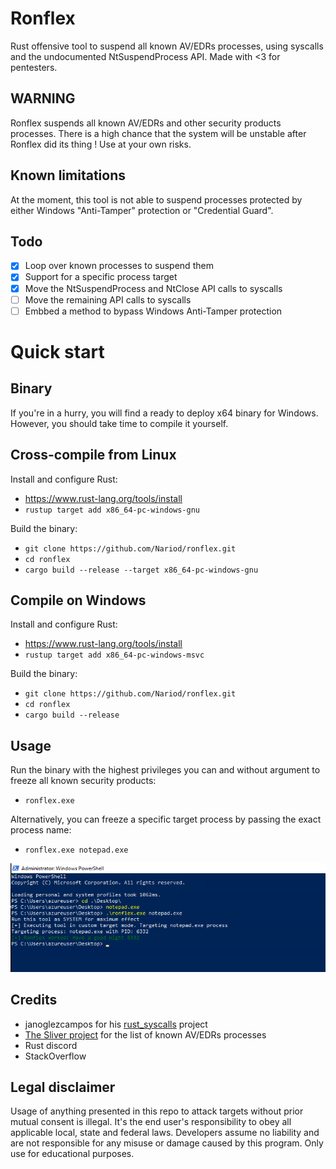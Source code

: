 # Ronflex
Rust offensive tool to suspend all known AV/EDRs processes, using syscalls and the undocumented NtSuspendProcess API. Made with <3 for pentesters.

## WARNING
Ronflex suspends all known AV/EDRs and other security products processes. There is a high chance that the system will be unstable after Ronflex did its thing ! Use at your own risks.

## Known limitations
At the moment, this tool is not able to suspend processes protected by either Windows "Anti-Tamper" protection or "Credential Guard".

## Todo
- [x] Loop over known processes to suspend them
- [x] Support for a specific process target
- [x] Move the NtSuspendProcess and NtClose API calls to syscalls 
- [ ] Move the remaining API calls to syscalls
- [ ] Embbed a method to bypass Windows Anti-Tamper protection

# Quick start

## Binary
If you're in a  hurry, you will find a ready to deploy x64 binary for Windows. However, you should take time to compile it yourself.
## Cross-compile from Linux

Install and configure Rust:
- https://www.rust-lang.org/tools/install
- `rustup target add x86_64-pc-windows-gnu`

Build the binary:
- `git clone https://github.com/Nariod/ronflex.git`
- `cd ronflex`
- `cargo build --release --target x86_64-pc-windows-gnu`

## Compile on Windows

Install and configure Rust:
- https://www.rust-lang.org/tools/install
- `rustup target add x86_64-pc-windows-msvc`

Build the binary:
- `git clone https://github.com/Nariod/ronflex.git`
- `cd ronflex`
- `cargo build --release`

## Usage
Run the binary with the highest privileges you can and without argument to freeze all known security products:
- `ronflex.exe`

Alternatively, you can freeze a specific target process by passing the exact process name:
- `ronflex.exe notepad.exe`

![Notepad put to sleep](img/ronflex_notepad.png)

## Credits
- janoglezcampos for his [rust_syscalls](https://github.com/janoglezcampos/rust_syscalls) project
- [The Sliver project](https://github.com/BishopFox/sliver) for the list of known AV/EDRs processes
- Rust discord
- StackOverflow

## Legal disclaimer
Usage of anything presented in this repo to attack targets without prior mutual consent is illegal. It's the end user's responsibility to obey all applicable local, state and federal laws. Developers assume no liability and are not responsible for any misuse or damage caused by this program. Only use for educational purposes.
